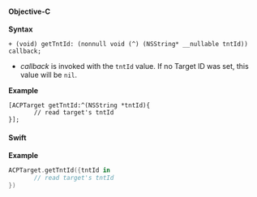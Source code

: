 #### Objective-C

**Syntax**

```objc
+ (void) getTntId: (nonnull void (^) (NSString* __nullable tntId)) callback;
```

* _callback_ is invoked with the `tntId` value. If no Target ID was set, this value will be `nil`.

**Example**

```objc
[ACPTarget getTntId:^(NSString *tntId){
       // read target's tntId
}];
```

#### Swift

**Example**

```swift
ACPTarget.getTntId({tntId in
       // read target's tntId
})
```